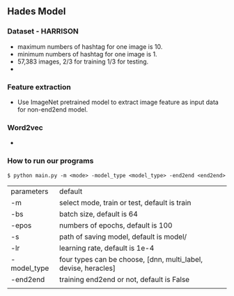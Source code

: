 ﻿## Hades Model

### Dataset - HARRISON

- maximum numbers of hashtag for one image is 10.
- minimum numbers of hashtag for one image is 1.
- 57,383 images, 2/3 for training 1/3 for testing.
- 

### Feature extraction

- Use ImageNet pretrained model to extract image feature as input data for non-end2end model.

### Word2vec

- 

### How to run our programs

    $ python main.py -m <mode> -model_type <model_type> -end2end <end2end>

||| 
|---|---|
|parameters  |default|
|-m|select mode, train or test, default is train|
|-bs|  batch size, default is 64| 
|-epos| numbers of epochs, default is 100|
|-s| path of saving model, default is model/|
|-lr|learning rate, default is 1e-4|
|-model_type|four types can be choose, [dnn, multi_label, devise, heracles]|
|-end2end|training end2end or not, default is False|
||| 


